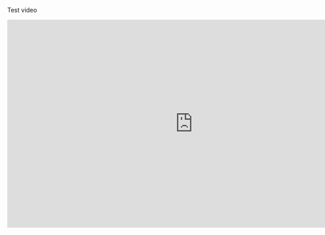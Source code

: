 Test video
<iframe width="854" height="480" src="https://www.youtube.com/embed/tR9WPT4L87M" frameborder="0" allowfullscreen></iframe>
